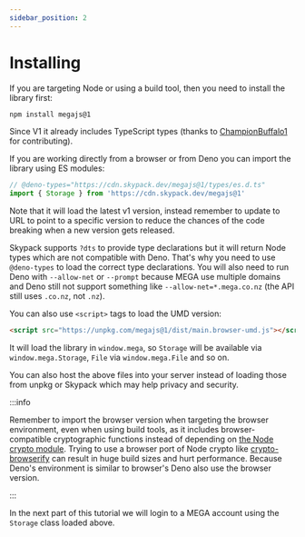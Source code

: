 ```yaml
---
sidebar_position: 2
---
```


# Installing

If you are targeting Node or using a build tool, then you need to install the library first:

```bash npm2yarn
npm install megajs@1
```

Since V1 it already includes TypeScript types (thanks to [ChampionBuffalo1](https://github.com/ChampionBuffalo1) for contributing).

If you are working directly from a browser or from Deno you can import the library using ES modules:

```js
// @deno-types="https://cdn.skypack.dev/megajs@1/types/es.d.ts"
import { Storage } from 'https://cdn.skypack.dev/megajs@1'
```

Note that it will load the latest v1 version, instead remember to update to URL to point to a specific version to reduce the chances of the code breaking when a new version gets released.

Skypack supports `?dts` to provide type declarations but it will return Node types which are not compatible with Deno. That's why you need to use `@deno-types` to load the correct type declarations. You will also need to run Deno with `--allow-net` or `--prompt` because MEGA use multiple domains and Deno still not support something like `--allow-net=*.mega.co.nz` (the API still uses `.co.nz`, not `.nz`).

You can also use `<script>` tags to load the UMD version:

```html
<script src="https://unpkg.com/megajs@1/dist/main.browser-umd.js"></script>
```

It will load the library in `window.mega`, so `Storage` will be available via `window.mega.Storage`, `File` via `window.mega.File` and so on.

You can also host the above files into your server instead of loading those from unpkg or Skypack which may help privacy and security.

:::info

Remember to import the browser version when targeting the browser environment, even when using build tools, as it includes browser-compatible cryptographic functions instead of depending on [the Node crypto module](https://nodejs.org/api/crypto.html). Trying to use a browser port of Node crypto like [crypto-browserify](https://www.npmjs.com/package/crypto-browserify) can result in huge build sizes and hurt performance. Because Deno's environment is similar to browser's Deno also use the browser version.

:::

In the next part of this tutorial we will login to a MEGA account using the `Storage` class loaded above.

